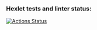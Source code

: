 ### Hexlet tests and linter status:
[![Actions Status](https://github.com/Katya-fox/fullstack-javascript-project-44/actions/workflows/hexlet-check.yml/badge.svg)](https://github.com/Katya-fox/fullstack-javascript-project-44/actions)